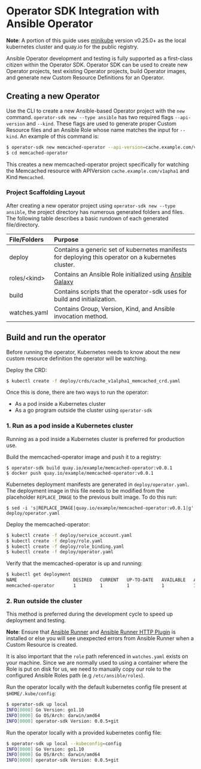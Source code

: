 # Operator SDK Integration with Ansible Operator

**Note**: A portion of this guide uses [minikube][minikube_tool] version
v0.25.0+ as the local kubernetes cluster and quay.io for the public registry.

Ansible Operator development and testing is fully supported as a first-class
citizen within the Operator SDK. Operator SDK can be used to create new
Operator projects, test existing Operator projects, build Operator images, and
generate new Custom Resource Definitions for an Operator.

## Creating a new Operator

Use the CLI to create a new Ansible-based Operator project with the `new`
command. `operator-sdk new --type ansible` has two required flags
`--api-version` and `--kind`. These flags are used to generate proper Custom
Resource files and an Ansible Role whose name matches the input for `--kind`.
An example of this command is:

```sh
$ operator-sdk new memcached-operator --api-version=cache.example.com/v1alpha1 --kind=Memcached --type=ansible
$ cd memcached-operator
```

This creates a new memcached-operator project specifically for watching the
Memcached resource with APIVersion `cache.example.com/v1apha1` and Kind
`Memcached`.

### Project Scaffolding Layout

After creating a new operator project using `operator-sdk new --type ansible`,
the project directory has numerous generated folders and files. The following
table describes a basic rundown of each generated file/directory.


| File/Folders   | Purpose                           |
| :---           | :--- |
| deploy | Contains a generic set of kubernetes manifests for deploying this operator on a kubernetes cluster. |
| roles/\<kind\> | Contains an Ansible Role initialized using [Ansible Galaxy](https://docs.ansible.com/ansible/latest/reference_appendices/galaxy.html) |
| build | Contains scripts that the operator-sdk uses for build and initialization. |
| watches.yaml | Contains Group, Version, Kind, and Ansible invocation method. |


## Build and run the operator

Before running the operator, Kubernetes needs to know about the new custom
resource definition the operator will be watching.

Deploy the CRD:

```sh
$ kubectl create -f deploy/crds/cache_v1alpha1_memcached_crd.yaml
```

Once this is done, there are two ways to run the operator:

- As a pod inside a Kubernetes cluster
- As a go program outside the cluster using `operator-sdk`

### 1. Run as a pod inside a Kubernetes cluster

Running as a pod inside a Kubernetes cluster is preferred for production use.

Build the memcached-operator image and push it to a registry:
```
$ operator-sdk build quay.io/example/memcached-operator:v0.0.1
$ docker push quay.io/example/memcached-operator:v0.0.1
```

Kubernetes deployment manifests are generated in `deploy/operator.yaml`. The
deployment image in this file needs to be modified from the placeholder
`REPLACE_IMAGE` to the previous built image. To do this run:
```
$ sed -i 's|REPLACE_IMAGE|quay.io/example/memcached-operator:v0.0.1|g' deploy/operator.yaml
```

Deploy the memcached-operator:

```sh
$ kubectl create -f deploy/service_account.yaml
$ kubectl create -f deploy/role.yaml
$ kubectl create -f deploy/role_binding.yaml
$ kubectl create -f deploy/operator.yaml
```

Verify that the memcached-operator is up and running:

```sh
$ kubectl get deployment
NAME                     DESIRED   CURRENT   UP-TO-DATE   AVAILABLE   AGE
memcached-operator       1         1         1            1           1m
```

### 2. Run outside the cluster

This method is preferred during the development cycle to speed up deployment and testing.

**Note**: Ensure that [Ansible Runner][ansible_runner_tool] and [Ansible Runner
HTTP Plugin][ansible_runner_http_plugin] is installed or else you will see
unexpected errors from Ansible Runner when a Custom Resource is created.

It is also important that the `role` path referenced in `watches.yaml` exists
on your machine. Since we are normally used to using a container where the Role
is put on disk for us, we need to manually copy our role to the configured
Ansible Roles path (e.g `/etc/ansible/roles`).

Run the operator locally with the default kubernetes config file present at
`$HOME/.kube/config`:

```sh
$ operator-sdk up local
INFO[0000] Go Version: go1.10
INFO[0000] Go OS/Arch: darwin/amd64
INFO[0000] operator-sdk Version: 0.0.5+git
```

Run the operator locally with a provided kubernetes config file:

```sh
$ operator-sdk up local --kubeconfig=config
INFO[0000] Go Version: go1.10
INFO[0000] Go OS/Arch: darwin/amd64
INFO[0000] operator-sdk Version: 0.0.5+git
```

[minikube_tool]:https://github.com/kubernetes/minikube#installation
[ansible_runner_tool]:https://ansible-runner.readthedocs.io/en/latest/install.html
[ansible_runner_http_plugin]:https://github.com/ansible/ansible-runner-http
